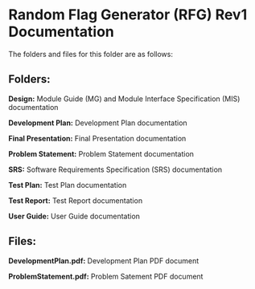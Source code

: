 # Random Flag Generator (RFG) Rev1 Documentation

The folders and files for this folder are as follows:

Folders:
---

**Design:** Module Guide (MG) and Module Interface Specification (MIS) documentation

**Development Plan:** Development Plan documentation

**Final Presentation:** Final Presentation documentation

**Problem Statement:** Problem Statement documentation

**SRS:** Software Requirements Specification (SRS) documentation

**Test Plan:** Test Plan documentation

**Test Report:** Test Report documentation

**User Guide:** User Guide documentation

Files:
---

**DevelopmentPlan.pdf:** Development Plan PDF document

**ProblemStatement.pdf:** Problem Satement PDF document
